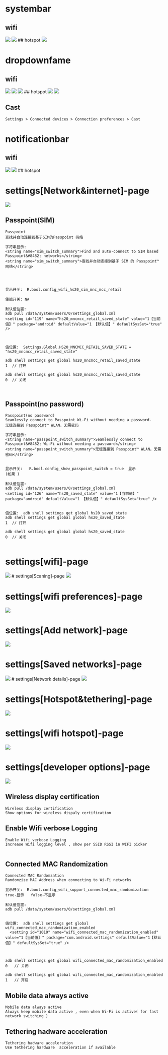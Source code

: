 # systembar

## wifi

<img src="//../zimage/wireless/wifi/12_wifiview/systembar_wifi_1.png"  />

<img src="//../zimage/wireless/wifi/12_wifiview/systembar_wifi_2.png"  />
## hotspot
<img src="//../zimage/wireless/wifi/12_wifiview/systembar_hotspot_1.png"  />

# dropdownfame




## wifi
<img src="//../zimage/wireless/wifi/12_wifiview/dropdownfame_wifi_1.png"  />
<img src="//../zimage/wireless/wifi/12_wifiview/dropdownfame_wifi_2.png"  />
<img src="//../zimage/wireless/wifi/12_wifiview/dropdownfame_wifi_3.png"  />
## hotspot

<img src="//../zimage/wireless/wifi/12_wifiview/dropdownfame_hotspot_1.png"  />

<img src="//../zimage/wireless/wifi/12_wifiview/dropdownfame_hotspot_2.png"  />

## Cast
```
Settings > Connected devices > Connection preferences > Cast

```

# notificationbar

## wifi

<img src="//../zimage/wireless/wifi/12_wifiview/notificationbar_wifi_1.png"  />
<img src="//../zimage/wireless/wifi/12_wifiview/notificationbar_wifi_2.png"  />
## hotspot


# settings[Network&internet]-page

<img src="//../zimage/wireless/wifi/12_wifiview/network_1.png"  />


## Passpoint(SIM)
```
Passpoint
查找并自动连接到基于SIM的Passpoint 网络

字符串显示: 
<string name="sim_switch_summary">Find and auto-connect to SIM based Passpoint&#8482; networks</string>
<string name="sim_switch_summary">查找并自动连接到基于 SIM 的 Passpoint™ 网络</string>




显示开关:  R.bool.config_wifi_hs20_sim_mnc_mcc_retail  

使能开关: NA

默认值位置: 
adb pull /data/system/users/0/settings_global.xml
<setting id="119" name="hs20_mncmcc_retail_saved_state" value="1【当前值】" package="android" defaultValue="1 【默认值】" defaultSysSet="true" />



值位置:  Settings.Global.HS20_MNCMCC_RETAIL_SAVED_STATE = "hs20_mncmcc_retail_saved_state"

adb shell settings get global hs20_mncmcc_retail_saved_state
1  // 打开

adb shell settings get global hs20_mncmcc_retail_saved_state
0  // 关闭



```

## Passpoint(no password)
```
Passpoint(no password)
Seamlessly connect to Passpoint Wi-Fi without needing a password.
无缝连接到 Passpoint™ WLAN，无需密码

字符串显示: 
<string name="passpoint_switch_summary">Seamlessly connect to Passpoint&#8482; Wi-Fi without needing a password</string>
<string name="passpoint_switch_summary">无缝连接到 Passpoint™ WLAN，无需密码</string>


显示开关:   R.bool.config_show_passpoint_switch = true  显示
(如果 )

默认值位置: 
adb pull /data/system/users/0/settings_global.xml
<setting id="126" name="hs20_saved_state" value="1【当前值】" package="android" defaultValue="1 【默认值】" defaultSysSet="true" />


值位置:  adb shell settings get global hs20_saved_state
adb shell settings get global global hs20_saved_state
1  // 打开

adb shell settings get global global hs20_saved_state
0  // 关闭


```

# settings[wifi]-page

<img src="//../zimage/wireless/wifi/12_wifiview/wifi_1.png"  />
# settings[Scaning]-page

<img src="//../zimage/wireless/wifi/12_wifiview/scaning_1.png"  />

# settings[wifi preferences]-page
<img src="//../zimage/wireless/wifi/12_wifiview/preferences_1.jpg"  />

# settings[Add network]-page
<img src="//../zimage/wireless/wifi/12_wifiview/add_1.jpg"  />




# settings[Saved networks]-page

<img src="//../zimage/wireless/wifi/12_wifiview/save_1.jpg"  />
# settings[Network details]-page

<img src="//../zimage/wireless/wifi/12_wifiview/detail_1.jpg"  />


# settings[Hotspot&tethering]-page

<img src="//../zimage/wireless/wifi/12_wifiview/hotspot_1.jpg"  />

# settings[wifi hotspot]-page
<img src="//../zimage/wireless/wifi/12_wifiview/hotspot_detail_1.jpg"  />


# settings[developer options]-page

<img src="//../zimage/wireless/wifi/12_wifiview/developer_1.jpg"  />

## Wireless display certification
```
Wireless display certification
Show options for wireless dispaly certification
```

## Enable Wifi verbose Logging
```
Enable Wifi verbose Logging
Increase Wifi logging level , show per SSID RSSI in WIFI picker


```

##  Connected MAC Randomization
```
Connected MAC Randomzation
Randomzize MAC Address when connecting to Wi-Fi networks

显示开关:  R.bool.config_wifi_support_connected_mac_randomization     true-显示   false-不显示

默认值位置: 
adb pull /data/system/users/0/settings_global.xml


值位置:  adb shell settings get global wifi_connected_mac_randomization_enabled
  <setting id="1010" name="wifi_connected_mac_randomization_enabled" value="1【当前值】" package="com.android.settings" defaultValue="1【默认值】" defaultSysSet="true" />
 


adb shell settings get global wifi_connected_mac_randomization_enabled
0   // 关闭

adb shell settings get global wifi_connected_mac_randomization_enabled
1   // 开启

```


##  Mobile data always active
```
Mobile data always active
Always keep mobile data active , even when Wi-Fi is active( for fast network switching )

```


## Tethering hadware acceleration
```
Tethering hadware acceleration
Use tethering hardware  acceleration if available

```
